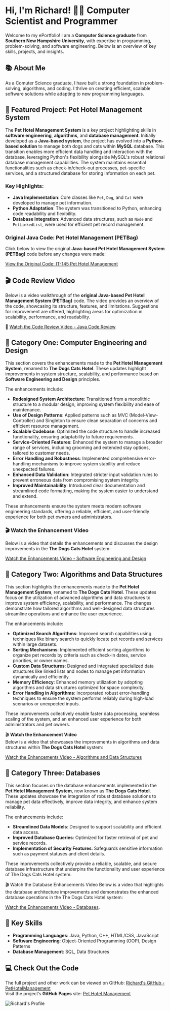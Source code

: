 # Hi, I'm Richard! 👨‍💻 Computer Scientist and Programmer

Welcome to my ePortfolio! I am a **Computer Science graduate** from **Southern New Hampshire University**, with expertise in programming, problem-solving, and software engineering. Below is an overview of key skills, projects, and insights.

## 📚 About Me

As a Comuter Science graduate, I have built a strong foundation in problem-solving, algorithms, and coding. I thrive on creating efficient, scalable software solutions while adapting to new programming languages.

## 🌟 Featured Project: **Pet Hotel Management System**

The **Pet Hotel Management System** is a key project highlighting skills in **software engineering**, **algorithms**, and **database management**. Initially developed as a **Java-based system**, the project has evolved into a **Python-based solution** to manage both dogs and cats within **MySQL** database. This transition enables more efficient data handling and interaction with the database, leveraging Python's flexibility alongside MySQL's robust relational database management capabilities. The system maintains essential functionalities such as check-in/check-out processes, pet-specific services, and a structured database for storing information on each pet.

### Key Highlights:
- **Java Implementation**: Core classes like `Pet`, `Dog`, and `Cat` were developed to manage pet information.
- **Python Adaptation**: The system was transitioned to Python, enhancing code readability and flexibility.
- **Database Integration**: Advanced data structures, such as `Node` and `PetLinkedList`, were used for efficient pet record management.

### Original Java Code: Pet Hotel Management (PETBag)

Click below to view the original **Java-based Pet Hotel Management System (PETBag)** code before any changes were made:

[View the Original Code: IT-145 Pet Hotel Management](https://github.com/RichardBack/PetHotelManagement/blob/main/IT-145PetHotelManagement.txt)

## 🎬 Code Review Video

Below is a video walkthrough of the **original Java-based Pet Hotel Management System (PETBag)** code. The video provides an overview of the code, showcasing its structure, features, and limitations. Suggestions for improvement are offered, highlighting areas for optimization in scalability, performance, and readability.

🔗 [Watch the Code Review Video - Java Code Review](https://youtu.be/0b_1pya0T1Y)

## 📂 Category One: Computer Engineering and Design

This section covers the enhancements made to the **Pet Hotel Management System**, renamed to **The Dogs Cats Hotel**. These updates highlight improvements in system structure, scalability, and performance based on **Software Engineering and Design** principles.  

The enhancements include:  
- **Redesigned System Architecture**: Transitioned from a monolithic structure to a modular design, improving system flexibility and ease of maintenance.  
- **Use of Design Patterns**: Applied patterns such as MVC (Model-View-Controller) and Singleton to ensure clean separation of concerns and efficient resource management.  
- **Scalable Codebase**: Optimized the code structure to handle increased functionality, ensuring adaptability to future requirements.  
- **Service-Oriented Features**: Enhanced the system to manage a broader range of services, including grooming and extended stay options, tailored to customer needs.  
- **Error Handling and Robustness**: Implemented comprehensive error-handling mechanisms to improve system stability and reduce unexpected failures.  
- **Enhanced Data Validation**: Integrated stricter input validation rules to prevent erroneous data from compromising system integrity.  
- **Improved Maintainability**: Introduced clear documentation and streamlined code formatting, making the system easier to understand and extend.  

These enhancements ensure the system meets modern software engineering standards, offering a reliable, efficient, and user-friendly experience for both pet owners and administrators.  

### 🎬 Watch the Enhancement Video

Below is a video that details the enhancements and discusses the design improvements in the **The Dogs Cats Hotel** system:

[Watch the Enhancements Video - Software Engineering and Design](https://youtu.be/THa4Mwbl8nI)

## 📂 Category Two: Algorithms and Data Structures

This section highlights the enhancements made to the **Pet Hotel Management System**, renamed to **The Dogs Cats Hotel**. These updates focus on the utilization of advanced algorithms and data structures to improve system efficiency, scalability, and performance. The changes demonstrate how tailored algorithms and well-designed data structures streamline operations and enhance the user experience.

The enhancements include:
- **Optimized Search Algorithms**: Improved search capabilities using techniques like binary search to quickly locate pet records and services within large datasets.
- **Sorting Mechanisms**: Implemented efficient sorting algorithms to organize pet records by criteria such as check-in dates, service priorities, or owner names.
- **Custom Data Structures**: Designed and integrated specialized data structures like linked lists and nodes to manage pet information dynamically and efficiently.
- **Memory Efficiency**: Enhanced memory utilization by adopting algorithms and data structures optimized for space complexity.
- **Error Handling in Algorithms**: Incorporated robust error-handling techniques to ensure the system performs reliably during high-load scenarios or unexpected inputs.

These improvements collectively enable faster data processing, seamless scaling of the system, and an enhanced user experience for both administrators and pet owners.

🎬 **Watch the Enhancement Video**  
Below is a video that showcases the improvements in algorithms and data structures within **The Dogs Cats Hotel** system:

[Watch the Enhancements Video - Algorithms and Data Structures](https://youtu.be/z4FT6d7N8iI)

## 📂 Category Three: Databases

This section focuses on the database enhancements implemented in the **Pet Hotel Management System**, now known as **The Dogs Cats Hotel**. These updates showcase the integration of robust database solutions to manage pet data effectively, improve data integrity, and enhance system reliability.

The enhancements include:
- **Streamlined Data Models**: Designed to support scalability and efficient data access.
- **Improved Database Queries**: Optimized for faster retrieval of pet and service records.
- **Implementation of Security Features**: Safeguards sensitive information such as payment statuses and client details.

These improvements collectively provide a reliable, scalable, and secure database infrastructure that underpins the functionality and user experience of The Dogs Cats Hotel system.

🎬 Watch the Database Enhancements Video
Below is a video that highlights the database architecture improvements and demonstrates the enhanced database operations in the The Dogs Cats Hotel system:

[Watch the Enhancements Video - Databases](https://youtu.be/7XpiSde4HZs).

## 🎯 Key Skills
- **Programming Languages**: Java, Python, C++, HTML/CSS, JavaScript
- **Software Engineering**: Object-Oriented Programming (OOP), Design Patterns
- **Database Management**: SQL, Data Structures

## 💻 Check Out the Code  
The full project and other work can be viewed on GitHub: [Richard's GitHub - PetHotelManagement](https://github.com/RichardBack/PetHotelManagement)  
Visit the project’s **GitHub Pages** site: [Pet Hotel Management](https://richardback.github.io/PetHotelManagement/)

![Richard's Profile](https://raw.githubusercontent.com/NewtonianLaw/NewtonianLaw.github.io/main/Github_Photo.jpg)
